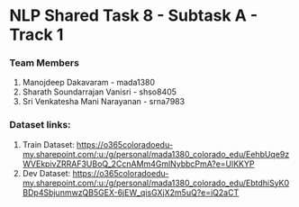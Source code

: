 # NLP Shared Task 8 - Subtask A - Track 1

### Team Members
  1) Manojdeep Dakavaram - mada1380
  2) Sharath Soundarrajan Vanisri -  shso8405
  3) Sri Venkatesha Mani Narayanan - srna7983
 
### Dataset links: 
  1) Train Dataset: https://o365coloradoedu-my.sharepoint.com/:u:/g/personal/mada1380_colorado_edu/EehbUqe9zWVEkpivZRRAF3UBoQ_2CcnAMm4GmlNybbcPmA?e=UlKKYP
  2) Dev Dataset: https://o365coloradoedu-my.sharepoint.com/:u:/g/personal/mada1380_colorado_edu/EbtdhiSyK0BDp4SbjunmwzQB5GEX-6jEW_qisGXjX2m5uQ?e=iQ2aCT

